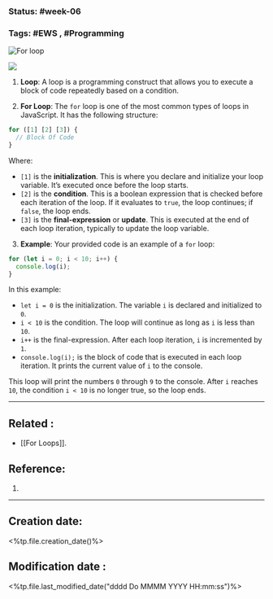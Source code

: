 
### Status: #week-06

### Tags: #EWS  , #Programming 


![For loop](https://www.bing.com/th?id=OSK.b1bd9242d750a646307ebcb867a93edd&pid=cdx&w=320&h=189&c=7&rs=1)

![](https://www.bing.com/th?id=OSK.b1bd9242d750a646307ebcb867a93edd&pid=cdx&w=92&h=189&c=7)

1. **Loop**: A loop is a programming construct that allows you to execute a block of code repeatedly based on a condition.
    
2. **For Loop**: The `for` loop is one of the most common types of loops in JavaScript. It has the following structure:
    

```javascript
for ([1] [2] [3]) {
  // Block Of Code
}
```

Where:

- `[1]` is the **initialization**. This is where you declare and initialize your loop variable. It’s executed once before the loop starts.
- `[2]` is the **condition**. This is a boolean expression that is checked before each iteration of the loop. If it evaluates to `true`, the loop continues; if `false`, the loop ends.
- `[3]` is the **final-expression** or **update**. This is executed at the end of each loop iteration, typically to update the loop variable.

3. **Example**: Your provided code is an example of a `for` loop:

```javascript
for (let i = 0; i < 10; i++) {
  console.log(i);
}
```

In this example:

- `let i = 0` is the initialization. The variable `i` is declared and initialized to `0`.
- `i < 10` is the condition. The loop will continue as long as `i` is less than `10`.
- `i++` is the final-expression. After each loop iteration, `i` is incremented by `1`.
- `console.log(i);` is the block of code that is executed in each loop iteration. It prints the current value of `i` to the console.

This loop will print the numbers `0` through `9` to the console. After `i` reaches `10`, the condition `i < 10` is no longer true, so the loop ends.

______________________________________________________________________


## Related : 

- [[For Loops]].

## Reference: 

1.  


---

  ## Creation date: 
  
  <%tp.file.creation_date()%> 
  
  
   ## Modification date :
   
   <%tp.file.last_modified_date("dddd Do MMMM YYYY HH:mm:ss")%>